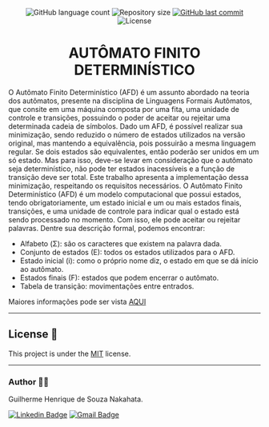 <p align="center">
  <img alt="GitHub language count" src="https://img.shields.io/github/languages/count/GuilhermeNakahata/MinimizacaoAFD?color=%2304D361">

  <img alt="Repository size" src="https://img.shields.io/github/repo-size/GuilhermeNakahata/MinimizacaoAFD">
	
  <a href="https://github.com/GuilhermeNakahata/BonsaiStyleClassification/commits/master">
    <img alt="GitHub last commit" src="https://img.shields.io/github/last-commit/GuilhermeNakahata/MinimizacaoAFD">
  </a>
    
   <img alt="License" src="https://img.shields.io/badge/license-MIT-brightgreen">
	

<h1 align="center"> AUTÔMATO FINITO DETERMINÍSTICO </h1>

<p aligin="center"> O Autômato Finito Determinístico (AFD) é um assunto abordado na teoria dos autômatos,
presente na disciplina de Linguagens Formais Autômatos, que consite em uma máquina
composta por uma fita, uma unidade de controle e transições, possuindo o poder de aceitar
ou rejeitar uma determinada cadeia de símbolos.
Dado um AFD, é possível realizar sua minimização, sendo reduzido o número de estados
utilizados na versão original, mas mantendo a equivalência, pois possuirão a mesma
linguagem regular. Se dois estados são equivalentes, então poderão ser unidos em um só
estado. Mas para isso, deve-se levar em consideração que o autômato seja determinístico,
não pode ter estados inacessíveis e a função de transição deve ser total.
Este trabalho apresenta a implementação dessa minimização, respeitando os requisitos
necessários.
O Autômato Finito Determinístico (AFD) é um modelo computacional que possui
estados, tendo obrigatoriamente, um estado inicial e um ou mais estados finais,
transições, e uma unidade de controle para indicar qual o estado está sendo processado
no momento. Com isso, ele pode aceitar ou rejeitar palavras. Dentre sua descrição formal, podemos encontrar:  </p>


- Alfabeto (Σ): são os caracteres que existem na palavra dada.
- Conjunto de estados (E): todos os estados utilizados para o AFD.
- Estado inicial (i): como o próprio nome diz, o estado em que se dá início ao autômato.
- Estados finais (F): estados que podem encerrar o autômato.
- Tabela de transição: movimentações entre entrados.

Maiores informações pode ser vista [AQUI](./RelatorioTecnico.pdf)

---

## License 📝

This project is under the [MIT](./LICENSE) license.
	
---
	
### Author :technologist:

Guilherme Henrique de Souza Nakahata.

[![Linkedin Badge](https://img.shields.io/badge/-GuilhermeNakahata-blue?style=flat-square&logo=Linkedin&logoColor=white)](https://www.linkedin.com/in/guilherme-henrique-de-souza-nakahata-637459187/) 
[![Gmail Badge](https://img.shields.io/badge/-guilhermenakahata@gmail.com-c14438?style=flat-square&logo=Gmail&logoColor=white)](mailto:GuilhermeNakahata@gmail.com)
